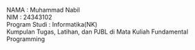 NAMA          : Muhammad Nabil<br>
NIM           : 24343102<br>
Program Studi : Informatika(NK)<br>
Kumpulan Tugas, Latihan, dan PJBL di Mata Kuliah Fundamental Programming
